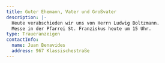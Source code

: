 ```yaml
---
title: Guter Ehemann, Vater und Großvater
description: |-
  Heute verabschieden wir uns von Herrn Ludwig Boltzmann.
  Messe in der Pfarrei St. Franziskus heute um 15 Uhr.
type: Traueranzeigen
contactInfo:
  name: Juan Benavides
  address: 967 Klassischestraße
---
```

